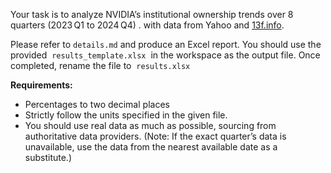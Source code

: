 Your task is to analyze NVIDIA’s institutional ownership trends over 8 quarters (2023 Q1 to 2024 Q4) . with data from Yahoo and [13f.info](https://13f.info/cusip/67066G104).

Please refer to `details.md` and produce an Excel report. You should use the provided  `results_template.xlsx`  in the workspace as the output file. Once completed, rename the file to  `results.xlsx`

**Requirements:**

- Percentages to two decimal places
- Strictly follow the units specified in the given file.
- You should use real data as much as possible, sourcing from authoritative data providers. (Note: If the exact quarter’s data is unavailable, use the data from the nearest available date as a substitute.)

